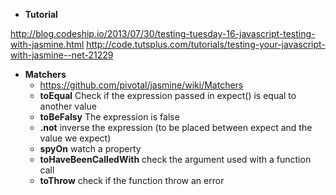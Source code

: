 * **Tutorial**

http://blog.codeship.io/2013/07/30/testing-tuesday-16-javascript-testing-with-jasmine.html
http://code.tutsplus.com/tutorials/testing-your-javascript-with-jasmine--net-21229

* **Matchers**  
  * https://github.com/pivotal/jasmine/wiki/Matchers
  * **toEqual** Check if the expression passed in expect() is equal to another value 
  * **toBeFalsy** The expression is false
  * **.not** inverse the expression (to be placed between expect and the value we expect)
  * **spyOn** watch a property
  * **toHaveBeenCalledWith** check the argument used with a function call
  * **toThrow** check if the function throw an error
